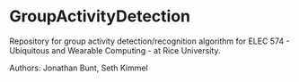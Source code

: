 # GroupActivityDetection

Repository for group activity detection/recognition algorithm for ELEC 574 - Ubiquitous and Wearable Computing - at Rice University. 

Authors: Jonathan Bunt, Seth Kimmel